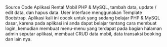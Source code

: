 Source Code Aplikasi Rental Mobil PHP & MySQL, tambah data, update / edit data, dan hapus data. User interface menggunakan Template Bootstrap.  Aplikasi kali ini cocok untuk yang sedang belajar PHP & MySQL dasar, karena pada aplikasi ini anda dapat belajar tentang cara membuat login, kemudian membuat menu-menu yang terdapat pada bagian halaman admin seputar aplikasi, membuat CRUD data mobil, data transaksi booking dan lain nya.
